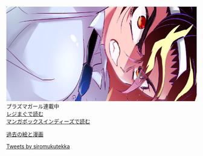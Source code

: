 <html>


<img src="top170703.jpg" width="800" height="250" alt="" title=""><br />
プラズマガール連載中<br>
<a href="https://regimag.jp/bo/book/detail/?book=9909" target="_blank">レジまぐで読む</a><br>
<a href="https://www-indies.mangabox.me/episode/91258/" target="_blank">マンガボックスインディーズで読む</a><br>

<a href="http://f.hatena.ne.jp/siromukutekka/" target="_blank">過去の絵と漫画</a><br />



<a class="twitter-timeline" data-width="500" data-height="500" data-theme="light" data-link-color="#999999" href="https://twitter.com/siromukutekka">Tweets by siromukutekka</a> <script async src="//platform.twitter.com/widgets.js" charset="utf-8"></script>

</html>
